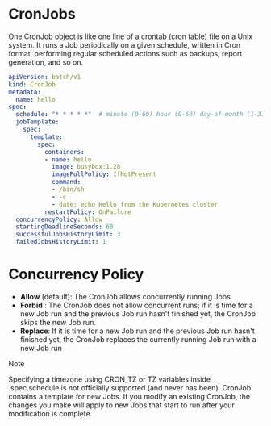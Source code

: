 # CronJobs

One CronJob object is like one line of a crontab (cron table) file on a Unix system. It runs a Job periodically on a given schedule, written in Cron format, performing regular scheduled actions such as backups, report generation, and so on. 

```yaml
apiVersion: batch/v1
kind: CronJob
metadata:
  name: hello
spec:
  schedule: "* * * * *"  # minute (0-60) hour (0-60) day-of-month (1-31) month (1-12) day0f-the-week (0-6)
  jobTemplate:
    spec:
      template:
        spec:
          containers:
          - name: hello
            image: busybox:1.28
            imagePullPolicy: IfNotPresent
            command:
            - /bin/sh
            - -c
            - date; echo Hello from the Kubernetes cluster
          restartPolicy: OnFailure
  concurrencyPolicy: Allow
  startingDeadlineSeconds: 60
  successfulJobsHistoryLimit: 3
  failedJobsHistoryLimit: 1
```
# Concurrency Policy

- **Allow** (default): The CronJob allows concurrently running Jobs 
- **Forbid** : The CronJob does not allow concurrent runs; if it is time for a new Job run and the previous Job run hasn't finished yet, the CronJob skips the new Job run.
- **Replace**: If it is time for a new Job run and the previous Job run hasn't finished yet, the CronJob replaces the currently running Job run with a new Job run


> [!NOTE]
> Specifying a timezone using CRON_TZ or TZ variables inside .spec.schedule is not officially supported (and never has been).
> CronJob contains a template for new Jobs. If you modify an existing CronJob, the changes you make will apply to new Jobs that start to run after your modification is complete.
